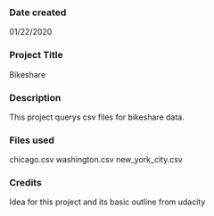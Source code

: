 ### Date created
01/22/2020
### Project Title
Bikeshare
### Description
This project querys csv files for bikeshare data.
### Files used
chicago.csv
washington.csv
new_york_city.csv
### Credits
Idea for this project and its basic outline from udacity
